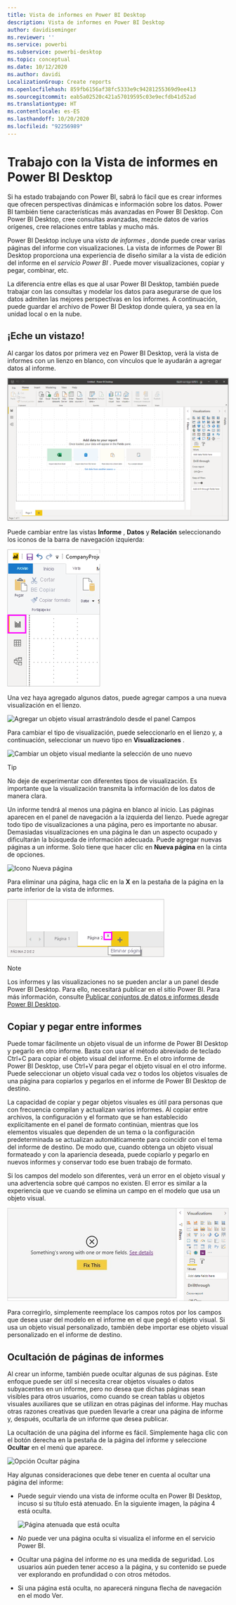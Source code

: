 ```yaml
---
title: Vista de informes en Power BI Desktop
description: Vista de informes en Power BI Desktop
author: davidiseminger
ms.reviewer: ''
ms.service: powerbi
ms.subservice: powerbi-desktop
ms.topic: conceptual
ms.date: 10/12/2020
ms.author: davidi
LocalizationGroup: Create reports
ms.openlocfilehash: 859fb6156af38fc5333e9c94281255369d9ee413
ms.sourcegitcommit: eab5a02520c421a57019595c03e9ecfdb41d52ad
ms.translationtype: HT
ms.contentlocale: es-ES
ms.lasthandoff: 10/20/2020
ms.locfileid: "92256989"
---
```

# <a name="work-with-report-view-in-power-bi-desktop"></a>Trabajo con la Vista de informes en Power BI Desktop

Si ha estado trabajando con Power BI, sabrá lo fácil que es crear informes que ofrecen perspectivas dinámicas e información sobre los datos. Power BI también tiene características más avanzadas en Power BI Desktop. Con Power BI Desktop, cree consultas avanzadas, mezcle datos de varios orígenes, cree relaciones entre tablas y mucho más.

Power BI Desktop incluye una *vista de informes* , donde puede crear varias páginas del informe con visualizaciones. La vista de informes de Power BI Desktop proporciona una experiencia de diseño similar a la vista de edición del informe en el *servicio Power BI* . Puede mover visualizaciones, copiar y pegar, combinar, etc.

La diferencia entre ellas es que al usar Power BI Desktop, también puede trabajar con las consultas y modelar los datos para asegurarse de que los datos admiten las mejores perspectivas en los informes. A continuación, puede guardar el archivo de Power BI Desktop donde quiera, ya sea en la unidad local o en la nube.

## <a name="lets-take-a-look"></a>¡Eche un vistazo!

Al cargar los datos por primera vez en Power BI Desktop, verá la vista de informes con un lienzo en blanco, con vínculos que le ayudarán a agregar datos al informe.

![Power BI Desktop](media/desktop-report-view/report-view-blank-canvas.png)

Puede cambiar entre las vistas **Informe** , **Datos** y **Relación** seleccionando los iconos de la barra de navegación izquierda:

![Icono Vista de informe](media/desktop-report-view/pbi_reportviewinpbidesigner_changeview.png)

Una vez haya agregado algunos datos, puede agregar campos a una nueva visualización en el lienzo.

![Agregar un objeto visual arrastrándolo desde el panel Campos](media/desktop-report-view/pbid_reportview_addvis.gif)

Para cambiar el tipo de visualización, puede seleccionarlo en el lienzo y, a continuación, seleccionar un nuevo tipo en **Visualizaciones** .

![Cambiar un objeto visual mediante la selección de uno nuevo](media/desktop-report-view/pbid_reportview_changevis.gif)

> [!TIP]
> No deje de experimentar con diferentes tipos de visualización. Es importante que la visualización transmita la información de los datos de manera clara.

Un informe tendrá al menos una página en blanco al inicio. Las páginas aparecen en el panel de navegación a la izquierda del lienzo. Puede agregar todo tipo de visualizaciones a una página, pero es importante no abusar. Demasiadas visualizaciones en una página le dan un aspecto ocupado y dificultarán la búsqueda de información adecuada. Puede agregar nuevas páginas a un informe. Solo tiene que hacer clic en **Nueva página** en la cinta de opciones.

![Icono Nueva página](media/desktop-report-view/pbidesignerreportviewnewpage.png)

Para eliminar una página, haga clic en la **X** en la pestaña de la página en la parte inferior de la vista de informes.

![Agregar una página a un informe](media/desktop-report-view/pbi_reportviewinpbidesigner_deletepage.png)

> [!NOTE]
> Los informes y las visualizaciones no se pueden anclar a un panel desde Power BI Desktop. Para ello, necesitará publicar en el sitio Power BI. Para más información, consulte [Publicar conjuntos de datos e informes desde Power BI Desktop](desktop-upload-desktop-files.md).

## <a name="copy-and-paste-between-reports"></a>Copiar y pegar entre informes

Puede tomar fácilmente un objeto visual de un informe de Power BI Desktop y pegarlo en otro informe. Basta con usar el método abreviado de teclado Ctrl+C para copiar el objeto visual del informe. En el otro informe de Power BI Desktop, use Ctrl+V para pegar el objeto visual en el otro informe. Puede seleccionar un objeto visual cada vez o todos los objetos visuales de una página para copiarlos y pegarlos en el informe de Power BI Desktop de destino.

La capacidad de copiar y pegar objetos visuales es útil para personas que con frecuencia compilan y actualizan varios informes. Al copiar entre archivos, la configuración y el formato que se han establecido explícitamente en el panel de formato continúan, mientras que los elementos visuales que dependen de un tema o la configuración predeterminada se actualizan automáticamente para coincidir con el tema del informe de destino. De modo que, cuando obtenga un objeto visual formateado y con la apariencia deseada, puede copiarlo y pegarlo en nuevos informes y conservar todo ese buen trabajo de formato.

Si los campos del modelo son diferentes, verá un error en el objeto visual y una advertencia sobre qué campos no existen. El error es similar a la experiencia que ve cuando se elimina un campo en el modelo que usa un objeto visual.

![Error al copiar o pegar el objeto visual: no hay campos de datos](media/desktop-report-view/report-view_07.png)

Para corregirlo, simplemente reemplace los campos rotos por los campos que desea usar del modelo en el informe en el que pegó el objeto visual. Si usa un objeto visual personalizado, también debe importar ese objeto visual personalizado en el informe de destino.

## <a name="hide-report-pages"></a>Ocultación de páginas de informes

Al crear un informe, también puede ocultar algunas de sus páginas. Este enfoque puede ser útil si necesita crear objetos visuales o datos subyacentes en un informe, pero no desea que dichas páginas sean visibles para otros usuarios, como cuando se crean tablas u objetos visuales auxiliares que se utilizan en otras páginas del informe. Hay muchas otras razones creativas que pueden llevarle a crear una página de informe y, después, ocultarla de un informe que desea publicar.

La ocultación de una página del informe es fácil. Simplemente haga clic con el botón derecha en la pestaña de la página del informe y seleccione **Ocultar** en el menú que aparece.

![Opción Ocultar página](media/desktop-report-view/report-view_05.png)

Hay algunas consideraciones que debe tener en cuenta al ocultar una página del informe:

* Puede seguir viendo una vista de informe oculta en Power BI Desktop, incuso si su título está atenuado. En la siguiente imagen, la página 4 está oculta.

    ![Página atenuada que está oculta](media/desktop-report-view/report-view_06.png)

* *No* puede ver una página oculta si visualiza el informe en el servicio Power BI.

* Ocultar una página del informe *no* es una medida de seguridad. Los usuarios aún pueden tener acceso a la página, y su contenido se puede ver explorando en profundidad o con otros métodos.

* Si una página está oculta, no aparecerá ninguna flecha de navegación en el modo Ver.
